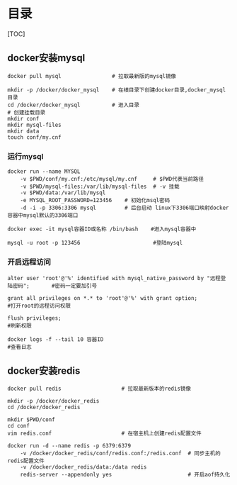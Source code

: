 # 目录

[TOC]

## docker安装mysql

```shell
docker pull mysql                # 拉取最新版的mysql镜像
```

```shell
mkdir -p /docker/docker_mysql    # 在根目录下创建docker目录,docker_mysql目录
cd /docker/docker_mysql          # 进入目录
# 创建挂载目录
mkdir conf
mkdir mysql-files
mkdir data
touch conf/my.cnf
```

### 运行mysql

```shell
docker run --name MYSQL   
    -v $PWD/conf/my.cnf:/etc/mysql/my.cnf     # $PWD代表当前路径
    -v $PWD/mysql-files:/var/lib/mysql-files  # -v 挂载
    -v $PWD/data:/var/lib/mysql 
    -e MYSQL_ROOT_PASSWORD=123456    # 初始化msql密码
    -d -i -p 3306:3306 mysql         # 后台启动 linux下3306端口映射docker容器中mysql默认的3306端口
```

```shell
docker exec -it mysql容器ID或名称 /bin/bash    #进入mysql容器中
```

```shell
mysql -u root -p 123456                       #登陆mysql
```

### 开启远程访问

```mysql
alter user 'root'@'%' identified with mysql_native_password by "远程登陆密码";       #密码一定要加引号
```

```mysql
grant all privileges on *.* to 'root'@'%' with grant option;                       #打开root的远程访问权限
```

```mysql
flush privileges;                                                                  #刷新权限
```

```mysql
docker logs -f --tail 10 容器ID                                                     #查看日志
```

## docker安装redis

```shell
docker pull redis                   # 拉取最新版本的redis镜像
```

```shell
mkdir -p /docker/docker_redis 
cd /docker/docker_redis
```

```shell
mkdir $PWD/conf
cd conf
vim redis.conf                      # 在宿主机上创建redis配置文件
```

```shell
docker run -d --name redis -p 6379:6379
    -v /docker/docker_redis/conf/redis.conf:/redis.conf  # 同步主机的redis配置文件
    -v /docker/docker_redis/data:/data redis
    redis-server --appendonly yes                        # 开启aof持久化
```
